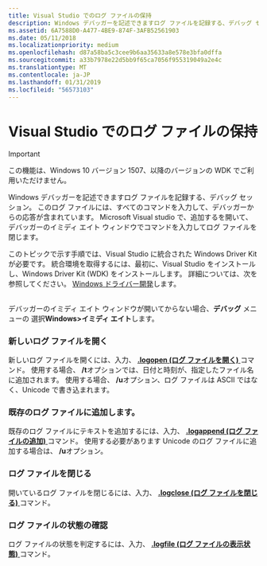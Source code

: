 ```yaml
---
title: Visual Studio でのログ ファイルの保持
description: Windows デバッガーを記述できますログ ファイルを記録する、デバッグ セッション。
ms.assetid: 6A7588D0-A477-4BE9-874F-3AFB52561903
ms.date: 05/11/2018
ms.localizationpriority: medium
ms.openlocfilehash: d87a58ba5c3cee9b6aa35633a8e578e3bfa0dffa
ms.sourcegitcommit: a33b7978e22d5bb9f65ca7056f955319049a2e4c
ms.translationtype: MT
ms.contentlocale: ja-JP
ms.lasthandoff: 01/31/2019
ms.locfileid: "56573103"
---
```

# <a name="keeping-a-log-file-in-visual-studio"></a>Visual Studio でのログ ファイルの保持

> [!IMPORTANT]
> この機能は、Windows 10 バージョン 1507、以降のバージョンの WDK でご利用いただけません。
>


Windows デバッガーを記述できますログ ファイルを記録する、デバッグ セッション。 このログ ファイルには、すべてのコマンドを入力して、デバッガーからの応答が含まれています。 Microsoft Visual studio で、追加するを開いて、デバッガーのイミディ エイト ウィンドウでコマンドを入力してログ ファイルを閉じます。

このトピックで示す手順では、Visual Studio に統合された Windows Driver Kit が必要です。 統合環境を取得するには、最初に、Visual Studio をインストールし、Windows Driver Kit (WDK) をインストールします。 詳細については、次を参照してください。 [Windows ドライバー開発](https://msdn.microsoft.com/library/windows/hardware/ff557573)します。

## <span id="ddk_keeping_a_log_file_dbg"></span><span id="DDK_KEEPING_A_LOG_FILE_DBG"></span>


デバッガーのイミディ エイト ウィンドウが開いてからない場合、**デバッグ** メニューの 選択**Windows&gt;イミディ エイト**します。

### <a name="span-idopeninganewlogfilespanspan-idopeninganewlogfilespanopening-a-new-log-file"></a><span id="opening_a_new_log_file"></span><span id="OPENING_A_NEW_LOG_FILE"></span>新しいログ ファイルを開く

新しいログ ファイルを開くには、入力、 [ **.logopen (ログ ファイルを開く)** ](-logopen--open-log-file-.md)コマンド。 使用する場合、 **/t**オプションでは、日付と時刻が、指定したファイル名に追加されます。 使用する場合、 **/u**オプション、ログ ファイルは ASCII ではなく、Unicode で書き込まれます。

### <a name="span-idappendingtoanexistinglogfilespanspan-idappendingtoanexistinglogfilespanappending-to-an-existing-log-file"></a><span id="appending_to_an_existing_log_file"></span><span id="APPENDING_TO_AN_EXISTING_LOG_FILE"></span>既存のログ ファイルに追加します。

既存のログ ファイルにテキストを追加するには、入力、 [ **.logappend (ログ ファイルの追加)** ](-logappend--append-log-file-.md)コマンド。 使用する必要があります Unicode のログ ファイルに追加する場合は、 **/u**オプション。

### <a name="span-idclosingalogfilespanspan-idclosingalogfilespanclosing-a-log-file"></a><span id="closing_a_log_file"></span><span id="CLOSING_A_LOG_FILE"></span>ログ ファイルを閉じる

開いているログ ファイルを閉じるには、入力、 [ **.logclose (ログ ファイルを閉じる)** ](-logclose--close-log-file-.md)コマンド。

### <a name="span-idcheckinglogfilestatusspanspan-idcheckinglogfilestatusspanchecking-log-file-status"></a><span id="checking_log_file_status"></span><span id="CHECKING_LOG_FILE_STATUS"></span>ログ ファイルの状態の確認

ログ ファイルの状態を判定するには、入力、 [ **.logfile (ログ ファイルの表示状態)** ](-logfile--display-log-file-status-.md)コマンド。

 

 





